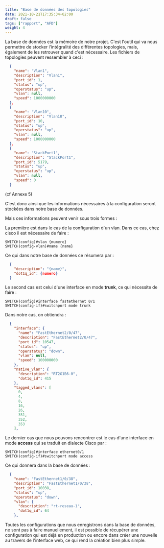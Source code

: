 ```yaml
---
title: "Base de données des topologies"
date: 2021-10-21T17:35:34+02:00
draft: false
tags: ["rapport", "AFD"]
weight: 4
---
```


La base de données est la mémoire de notre projet. C'est l'outil qui va nous permettre de stocker l'intégralité des différentes topologies, mais, également de les retrouver quand c'est nécessaire. Les fichiers de topologies peuvent ressembler à ceci :

```json
  {
    "name": "Vlan1",
    "description": "Vlan1",
    "port_id": 1,
    "status": "up",
    "operstatus": "up",
    "vlan": null,
    "speed": 1000000000
  },
  {
    "name": "Vlan10",
    "description": "Vlan10",
    "port_id": 10,
    "status": "up",
    "operstatus": "up",
    "vlan": null,
    "speed": 1000000000
  },
  {
    "name": "StackPort1",
    "description": "StackPort1",
    "port_id": 5179,
    "status": "up",
    "operstatus": "up",
    "vlan": null,
    "speed": 0
  }
  ```

(cf Annexe 5)

C'est donc ainsi que les informations nécessaires à la configuration seront stockées dans notre base de données.

Mais ces informations peuvent venir sous trois formes :

La première est dans le cas de la configuration d'un vlan. Dans ce cas, chez cisco il est nécessaire de faire :

```config
SWITCH(config)#vlan {numero}
SWITCH(config-vlan)#name {name}
```

Ce qui dans notre base de données ce résumera par :

```json
  {
    "description": "{name}",
    "dot1q_id": {numero}
  }
```

Le second cas est celui d'une interface en mode **trunk**, ce qui nécessite de faire :

```config
SWITCH(config)#interface fastethernet 0/1
SWITCH(config-if)#switchport mode trunk
```

Dans notre cas, on obtiendra :

```json
  {
    "interface": {
      "name": "FastEthernet2/0/47",
      "description": "FastEthernet2/0/47",
      "port_id": 10547,
      "status": "up",
      "operstatus": "down",
      "vlan": null,
      "speed": 100000000
    },
    "native_vlan": {
      "description": "RT2G1B6-0",
      "dot1q_id": 415
    },
    "tagged_vlans": [
      0,
      4,
      8,
      16,
      26,
      351,
      352,
      353
    ],
```

Le dernier cas que nous pouvons rencontrer est le cas d'une interface en mode **access** qui se traduit en dialecte Cisco par :

```config
SWITCH(config)#interface ethernet0/1
SWITCH(config-if)#switchport mode access
```

Ce qui donnera dans la base de données :

```json
  {
    "name": "FastEthernet1/0/38",
    "description": "FastEthernet1/0/38",
    "port_id": 10038,
    "status": "up",
    "operstatus": "down",
    "vlan": {
      "description": "rt-reseau-1",
      "dot1q_id": 64
    },
```

Toutes les configurations que nous enregistrons dans la base de données, ne sont pas à faire manuellement, il est possible de récupérer une configuration qui est déjà en production ou encore dans créer une nouvelle au travers de l'interface web, ce qui rend la création bien plus simple.

